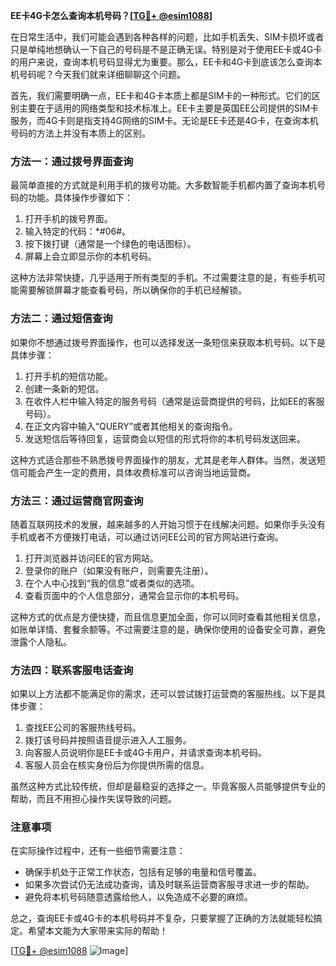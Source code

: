 **EE卡4G卡怎么查询本机号码？[[TG💪+ @esim1088](https://t.me/s/esim1088)]**

在日常生活中，我们可能会遇到各种各样的问题，比如手机丢失、SIM卡损坏或者只是单纯地想确认一下自己的号码是不是正确无误。特别是对于使用EE卡或4G卡的用户来说，查询本机号码显得尤为重要。那么，EE卡和4G卡到底该怎么查询本机号码呢？今天我们就来详细聊聊这个问题。

首先，我们需要明确一点，EE卡和4G卡本质上都是SIM卡的一种形式。它们的区别主要在于适用的网络类型和技术标准上。EE卡主要是英国EE公司提供的SIM卡服务，而4G卡则是指支持4G网络的SIM卡。无论是EE卡还是4G卡，在查询本机号码的方法上并没有本质上的区别。

### 方法一：通过拨号界面查询

最简单直接的方式就是利用手机的拨号功能。大多数智能手机都内置了查询本机号码的功能。具体操作步骤如下：

1. 打开手机的拨号界面。
2. 输入特定的代码：*#06#。
3. 按下拨打键（通常是一个绿色的电话图标）。
4. 屏幕上会立即显示你的本机号码。

这种方法非常快捷，几乎适用于所有类型的手机。不过需要注意的是，有些手机可能需要解锁屏幕才能查看号码，所以确保你的手机已经解锁。

### 方法二：通过短信查询

如果你不想通过拨号界面操作，也可以选择发送一条短信来获取本机号码。以下是具体步骤：

1. 打开手机的短信功能。
2. 创建一条新的短信。
3. 在收件人栏中输入特定的服务号码（通常是运营商提供的号码，比如EE的客服号码）。
4. 在正文内容中输入“QUERY”或者其他相关的查询指令。
5. 发送短信后等待回复，运营商会以短信的形式将你的本机号码发送回来。

这种方式适合那些不熟悉拨号界面操作的朋友，尤其是老年人群体。当然，发送短信可能会产生一定的费用，具体收费标准可以咨询当地运营商。

### 方法三：通过运营商官网查询

随着互联网技术的发展，越来越多的人开始习惯于在线解决问题。如果你手头没有手机或者不方便拨打电话，可以通过访问EE公司的官方网站进行查询。

1. 打开浏览器并访问EE的官方网站。
2. 登录你的账户（如果没有账户，则需要先注册）。
3. 在个人中心找到“我的信息”或者类似的选项。
4. 查看页面中的个人信息部分，通常会显示你的本机号码。

这种方式的优点是方便快捷，而且信息更加全面，你可以同时查看其他相关信息，如账单详情、套餐余额等。不过需要注意的是，确保你使用的设备安全可靠，避免泄露个人隐私。

### 方法四：联系客服电话查询

如果以上方法都不能满足你的需求，还可以尝试拨打运营商的客服热线。以下是具体步骤：

1. 查找EE公司的客服热线号码。
2. 拨打该号码并按照语音提示进入人工服务。
3. 向客服人员说明你是EE卡或4G卡用户，并请求查询本机号码。
4. 客服人员会在核实身份后为你提供所需的信息。

虽然这种方式比较传统，但却是最稳妥的选择之一。毕竟客服人员能够提供专业的帮助，而且不用担心操作失误导致的问题。

### 注意事项

在实际操作过程中，还有一些细节需要注意：

- 确保手机处于正常工作状态，包括有足够的电量和信号覆盖。
- 如果多次尝试仍无法成功查询，请及时联系运营商客服寻求进一步的帮助。
- 避免将本机号码随意透露给他人，以免造成不必要的麻烦。

总之，查询EE卡或4G卡的本机号码并不复杂，只要掌握了正确的方法就能轻松搞定。希望本文能为大家带来实际的帮助！

[[TG💪+ @esim1088](https://t.me/s/esim1088) ![Image](https://i.postimg.cc/4NQfJmqS/Snipaste-2025-05-13-00-14-12.png)]